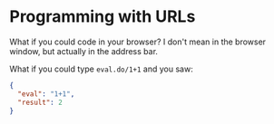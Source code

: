 # Programming with URLs

What if you could code in your browser?  I don't mean in the browser window, but actually in the address bar.

What if you could type `eval.do/1+1` and you saw:

```json
{
  "eval": "1+1",
  "result": 2
}
```
